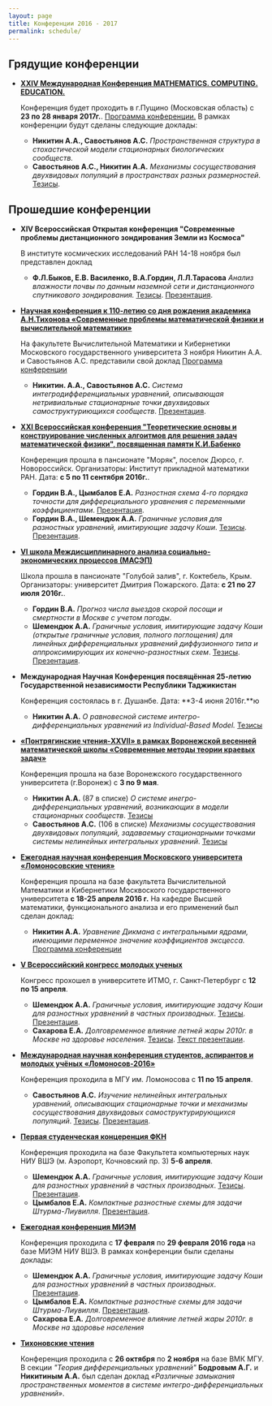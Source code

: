 ```yaml
---
layout: page
title: Конференции 2016 - 2017
permalink: schedule/
---
```


## Грядущие конференции

* **[XXIV Международная Конференция MATHEMATICS. COMPUTING. EDUCATION.](http://mce.su/rus/)**

	Конференция будет проходить в г.Пущино (Московская область) с **23 по 28 января 2017г.**. [Программа конференции.](http://mce.su/files/biophys2017.pdf) В рамках конференции будут сделаны следующие доклады:

	* **Никитин А.А., Савостьянов А.С.** _Пространственная структура в стохастической модели стационарных биологических сообществ._
	* **Савостьянов А.С., Никитин А.А.** _Механизмы сосуществования двухвидовых популяций в пространствах разных размерностей_. [Тезисы](http://mce.su/rus/presentations/p284074/).

## Прошедшие конференции

* **XIV Всероссийская Открытая конференция "Современные проблемы дистанционного зондирования Земли из Космоса"**
	
	В институте космических исследований РАН 14-18 ноября был представлен доклад
	
	* **Ф.Л.Быков, Е.В. Василенко, В.А.Гордин, Л.Л.Тарасова** _Анализ влажности почвы по данным наземной сети и дистанционного спутникового зондирования._ [Тезисы](https://www.dropbox.com/s/vy6x029wh4kwgx7/space_satilite_thesis_Gordin_Bikov.pdf?dl=0). [Презентация](https://www.dropbox.com/s/avejc7oigkymqcr/space_satilite_Gordin_Bikov.pdf?dl=0).

* **[Научная конференция к 110-летию со дня рождения академика А.Н.Тихонова «Современные проблемы математической физики и вычислительной математики»](https://cs.msu.ru/news/2387)**
	
	На факультете Вычислительной Математики и Кибернетики Московского государственного университета 3 ноября Никитин А.А. и Савостьянов А.С. представили свой доклад [Программа конференции](http://mpmpcm2016.cs.msu.ru/program.pdf)
	
	* **Никитин. А.А., Савостьянов А.С.** _Система интегродифференциальных уравнений, описывающая нетривиальные стационарные точки двухвидовых самоструктуриющихся сообществ_. [Презентация](https://www.dropbox.com/s/90je2tu7po25f0q/Nikitin_Savost_Tih2016.pdf?dl=0).

* **[XXI Всероссийская конференция "Теоретические основы и конструирование численных алгоитмов для решения задач математической физики", посвященная памяти К.И.Бабенко](http://agora.guru.ru/display.php?conf=babenko&PHPSESSID=dj1a8o645q8k1pmhlphkopt2t0)**

  Конференция прошла в пансионате "Моряк", поселок Дюрсо, г. Новороссийск. Организаторы: Институт прикладной математики РАН. Дата: **с 5 по 11 сентября 2016г.**.
  
	* **Гордин В.А., Цымбалов Е.А.** _Разностная схема 4-го порядка точности для дифферециального уравнения с переменными коэффициентами_. [Презентация](https://www.dropbox.com/s/brbmzqk4g87epl5/durso_pres_Gordin_Tsimbalov.pdf?dl=0).
	* **Гордин В.А., Шемендюк А.А.** _Граничные условия для разностных уравнений, имитирующие задачу Коши_. [Тезисы](https://www.dropbox.com/s/is7tmspbalkhk29/Durso_thesis_Gordin_Shemendyuk.pdf?dl=0). [Презентация](https://www.dropbox.com/s/shl3huzy9955vj4/durso_pres_Shemendyuk.pptx?dl=0).

* **[VI школа Междисциплинарного анализа социально-экономических процессов (МАСЭП)](http://s-and-e.ru/index.php?id=166)**

  Школа прошла в пансионате "Голубой залив", г. Коктебель, Крым. Организаторы: университет Дмитрия Пожарского. Дата: **с 21 по 27 июля 2016г.**.
  
	* **Гордин В.А.** _Прогноз числа выездов скорой посощи и смертности в Москве с учетом погоды_.
	* **Шемендюк А.А.** _Граничные условия, имитирующие задачу Коши (открытые граничные условия, полного поглощения) для линейных дифференциальных уравнений диффузионного типа и аппроксимирующих их конечно-разностных схем_. [Тезисы](https://www.dropbox.com/s/c3p80pn65up66fu/masep_Shemendyuk_thesis.pdf?dl=0). [Презентация](https://www.dropbox.com/s/qr2ety1gcdccu8n/masep_Shemendyuk_pres.pptx?dl=0).

* **Международная Научная Конференция посвящённая 25-летию Государственной независимости Республики Таджикистан**

	Конференция состоялась в г. Душанбе. Дата: **3-4 июня 2016г.**ю

	* **Никитин А.А.** _О равновесной системе интегро-дифференциальных уравнений из Individual-Based Model._ [Тезисы](https://drive.google.com/open?id=0BwJBfBiOVQ-TWWdZdUZfZy1reEU)

* **[«Понтрягинские чтения-XXVII» в рамках Воронежской весенней математической школы «Современные методы теории краевых задач»](http://vvmsh2016.ru/reports/)**

  Конференция прошла на базе Воронежского государственного университета (г.Воронеж) с **3 по 9 мая**.
  
	* **Никитин А.А.** (87 в списке) _О системе инегро-дифференциальных уравнений, возникающих в модели стационарных сообществ_. [Тезисы](https://www.dropbox.com/s/aw4nzrs4hzs0xjg/Kalistratova_Nikitin_article_DAN.pdf?dl=0)
	* **Савостьянов А.С.** (106 в списке) _Механизмы сосуществования двухвидовых популяций, задаваемыу стационарными точками системы нелинейных интегральных уравнений_. [Тезисы](https://www.dropbox.com/s/kyoifyhkm8gpk43/tezis.pdf?dl=0)

* **[Ежегодная научная конференция Московского университета «Ломоносовские чтения»](https://lomonosov-msu.ru/rus/event/3623/)**

	Конференция прошла на базе факультета Вычислительной Математики и Кибернетики Москвоского государственного университета **с 18-25 апреля 2016 г.** На кафедре Высшей математики, функционального анализа и его применений был сделан доклад:
	
	* **Никитин А.А.** _Уравнение Дикмана с интегральными ядрами, имеющими переменное значение коэффициентов эксцесса._ [Программа конференции](https://lomonosov-msu.ru/file/event/3623/eid3623_attach_cf40d9876d4fd549d27a5bea27650f82dfdbeaa3.pdf)
	
* **[V Всероссийский конгресс молодых ученых](http://kmu.ifmo.ru/)**

  Конгресс прохошел в университете ИТМО, г. Санкт-Петербург с **12 по 15 апреля**.
  
	* **Шемендюк А.А.** _Граничные условия, имитирующие задачу Коши для разностных уравнений в частных производных_. [Тезисы](https://www.dropbox.com/s/zmsz3xx4h8o8uvm/Shemenyuk_A_A_sk.pdf?dl=0). [Презентация](https://www.dropbox.com/s/4nef0je0dqk68i6/Presentation.pdf?dl=0).
	* **Сахарова Е.А.** _Долговременное влияние летней жары 2010г. в Москве на здоровье населения_. [Тезисы](https://www.dropbox.com/s/av4sx08o1qxcewf/SAKHAROVA_E_A.pdf?dl=0). [Текст презентации](https://www.dropbox.com/s/4ewfja6b2ubalwn/Saharova_presentation_text.pdf?dl=0).

	
* **[Международная научная конференция студентов, аспирантов и молодых учёных «Ломоносов-2016»](https://cs.msu.ru/science/conferences/lomonosov)**

  Конференция проходила в МГУ им. Ломоносова с **11 по 15 апреля**.
  
	* **Савостьянов А.С.** _Изучение нелинейных интегральных уравнений, описывающих стационарные точки и механизмы сосуществования двухвидовых самоструктурирующихся популяций_. [Тезисы](https://www.dropbox.com/s/vvo226yzv4p66ac/lom.thezis.2016.pdf?dl=0). [Презентация](https://www.dropbox.com/s/bm6je6vfjn3nvg2/lom.pres.2016.pdf?dl=0).

* **[Первая студенческая концеренция ФКН](https://cs.hse.ru/tutor/stud_conf2016/)**

  Конференция проходила на базе Факультета компьютерных наук НИУ ВШЭ (м. Аэропорт, Кочновский пр. 3) **5-6 апреля**.
  
	* **Шемендюк А.А.** _Граничные условия, имитирующие задачу Коши для разностных уравнений в частных производных_. [Тезисы](https://www.dropbox.com/s/vgolkh8pr0u75fn/CS_Shemendyuk.pdf?dl=0). [Презентация](https://www.dropbox.com/s/g0fl26bib9n8kdi/CS_presentation.pdf?dl=0).
	* **Цымбалов Е.А.** _Компактные разностные схемы для задачи Штурма-Лиувилля_. [Презентация](https://www.dropbox.com/s/2834ekyckcvm2ek/cs_pres_Tsimbalov-2016.pdf?dl=0).

* **[Ежегодная конференция МИЭМ](https://miem.hse.ru/armntk)**

  Конференция проходила с **17 февраля** по **29 февраля 2016 года** на базе МИЭМ НИУ ВШЭ. В рамках конференции были сделаны доклады:

    * **Шемендюк А.А.** _Граничные условия, имитирующие задачу Коши для разностных уравнений в частных производных_. [Презентация](https://www.dropbox.com/s/5zou5ma8kossosh/miem_pres_Shemendyuk.pdf?dl=0).
    * **Цымбалов Е.А.** _Компактные разностные схемы для задачи Штурма-Лиувилля_. [Презентация](https://www.dropbox.com/s/zlxenws8w579bqu/miem_pres_Tsimbalov.pdf?dl=0).
	* **Сахарова Е.А.** _Долговременное влияние летней жары 2010г. в Москве на здоровье населения_
	
* **[Тихоновские чтения](https://cs.msu.ru/tikhonov_readings2015)**

  Конференция проходила с **26 октября** по **2 ноября** на базе ВМК МГУ. В секции _"Теория дифференциальных уравнений"_ **Бодровым А.Г.** и **Никитиным А.А.** был сделан доклад _«Различные замыкания пространственных моментов в системе интегро-дифференциальных уравнений»_.
